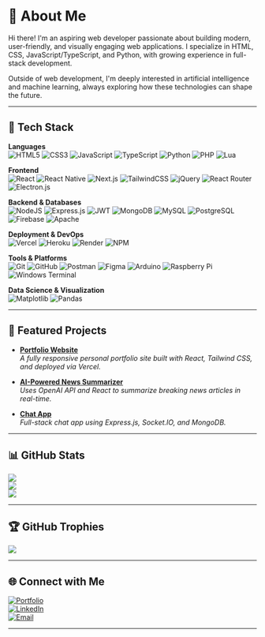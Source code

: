 # 💫 About Me

Hi there! I'm an aspiring web developer passionate about building modern, user-friendly, and visually engaging web applications. I specialize in HTML, CSS, JavaScript/TypeScript, and Python, with growing experience in full-stack development.

Outside of web development, I'm deeply interested in artificial intelligence and machine learning, always exploring how these technologies can shape the future.

---

## 🧰 Tech Stack

**Languages**  
![HTML5](https://img.shields.io/badge/html5-%23E34F26.svg?style=flat&logo=html5&logoColor=white)  ![CSS3](https://img.shields.io/badge/css3-%231572B6.svg?style=flat&logo=css3&logoColor=white)  ![JavaScript](https://img.shields.io/badge/javascript-%23323330.svg?style=flat&logo=javascript&logoColor=%23F7DF1E)  ![TypeScript](https://img.shields.io/badge/TypeScript-007ACC?style=flat&logo=typescript&logoColor=white)  ![Python](https://img.shields.io/badge/python-3670A0?style=flat&logo=python&logoColor=ffdd54)  ![PHP](https://img.shields.io/badge/php-%23777BB4.svg?style=flat&logo=php&logoColor=white)  ![Lua](https://img.shields.io/badge/lua-%232C2D72.svg?style=flat&logo=lua&logoColor=white)  

**Frontend**  
![React](https://img.shields.io/badge/react-%2320232a.svg?style=flat&logo=react&logoColor=%2361DAFB)  ![React Native](https://img.shields.io/badge/react_native-%2320232a.svg?style=flat&logo=react&logoColor=%2361DAFB)  ![Next.js](https://img.shields.io/badge/Next-black?style=flat&logo=next.js&logoColor=white)  ![TailwindCSS](https://img.shields.io/badge/tailwindcss-%2338B2AC.svg?style=flat&logo=tailwind-css&logoColor=white)  ![jQuery](https://img.shields.io/badge/jquery-%230769AD.svg?style=flat&logo=jquery&logoColor=white)  ![React Router](https://img.shields.io/badge/React_Router-CA4245?style=flat&logo=react-router&logoColor=white)  ![Electron.js](https://img.shields.io/badge/Electron-191970?style=flat&logo=Electron&logoColor=white)

**Backend & Databases**  
![NodeJS](https://img.shields.io/badge/node.js-6DA55F?style=flat&logo=node.js&logoColor=white)  ![Express.js](https://img.shields.io/badge/express.js-%23404d59.svg?style=flat&logo=express&logoColor=%2361DAFB)  ![JWT](https://img.shields.io/badge/JWT-black?style=flat&logo=JSON%20web%20tokens)  ![MongoDB](https://img.shields.io/badge/MongoDB-%234ea94b.svg?style=flat&logo=mongodb&logoColor=white)  ![MySQL](https://img.shields.io/badge/mysql-4479A1.svg?style=flat&logo=mysql&logoColor=white)  ![PostgreSQL](https://img.shields.io/badge/postgres-%23316192.svg?style=flat&logo=postgresql&logoColor=white)  ![Firebase](https://img.shields.io/badge/firebase-%23039BE5.svg?style=flat&logo=firebase)  ![Apache](https://img.shields.io/badge/apache-%23D42029.svg?style=flat&logo=apache&logoColor=white)  

**Deployment & DevOps**  
![Vercel](https://img.shields.io/badge/vercel-%23000000.svg?style=flat&logo=vercel&logoColor=white)  ![Heroku](https://img.shields.io/badge/heroku-%23430098.svg?style=flat&logo=heroku&logoColor=white)  ![Render](https://img.shields.io/badge/Render-%2346E3B7.svg?style=flat&logo=render&logoColor=white)  ![NPM](https://img.shields.io/badge/NPM-%23CB3837.svg?style=flat&logo=npm&logoColor=white)

**Tools & Platforms**  
![Git](https://img.shields.io/badge/git-%23F05033.svg?style=flat&logo=git&logoColor=white)  ![GitHub](https://img.shields.io/badge/github-%23121011.svg?style=flat&logo=github&logoColor=white)  ![Postman](https://img.shields.io/badge/Postman-FF6C37?style=flat&logo=postman&logoColor=white)  ![Figma](https://img.shields.io/badge/figma-%23F24E1E.svg?style=flat&logo=figma&logoColor=white)  ![Arduino](https://img.shields.io/badge/-Arduino-00979D?style=flat&logo=Arduino&logoColor=white)  ![Raspberry Pi](https://img.shields.io/badge/-RaspberryPi-C51A4A?style=flat&logo=Raspberry-Pi)  ![Windows Terminal](https://img.shields.io/badge/Windows%20Terminal-%234D4D4D.svg?style=flat&logo=windows-terminal&logoColor=white)

**Data Science & Visualization**  
![Matplotlib](https://img.shields.io/badge/Matplotlib-%23ffffff.svg?style=flat&logo=Matplotlib&logoColor=black)  ![Pandas](https://img.shields.io/badge/pandas-%23150458.svg?style=flat&logo=pandas&logoColor=white)

---

## 🚀 Featured Projects

- [**Portfolio Website**](https://your-portfolio-link.com)  
  _A fully responsive personal portfolio site built with React, Tailwind CSS, and deployed via Vercel._

- [**AI-Powered News Summarizer**](https://github.com/ZakDev1/ai-news-summarizer)  
  _Uses OpenAI API and React to summarize breaking news articles in real-time._

- [**Chat App**](https://github.com/ZakDev1/chat-app)  
  _Full-stack chat app using Express.js, Socket.IO, and MongoDB._

---

## 📊 GitHub Stats

![](https://github-readme-stats.vercel.app/api?username=ZakDev1&theme=shadow_blue&hide_border=false&include_all_commits=true&count_private=true)  
![](https://github-readme-streak-stats.herokuapp.com/?user=ZakDev1&theme=shadow_blue&hide_border=false)  
![](https://github-readme-stats.vercel.app/api/top-langs/?username=ZakDev1&theme=shadow_blue&hide_border=false&include_all_commits=true&count_private=true&layout=compact)

---

## 🏆 GitHub Trophies

![](https://github-profile-trophy.vercel.app/?username=ZakDev1&theme=radical&no-frame=false&no-bg=true&margin-w=4)

---

## 🌐 Connect with Me

[![Portfolio](https://img.shields.io/badge/Portfolio-%23000000.svg?style=flat&logo=firefox&logoColor=#FF7139)](https://your-portfolio-link.com)  
[![LinkedIn](https://img.shields.io/badge/LinkedIn-%230077B5.svg?style=flat&logo=linkedin&logoColor=white)](https://www.linkedin.com/in/yourprofile)  
[![Email](https://img.shields.io/badge/Email-D14836?style=flat&logo=gmail&logoColor=white)](mailto:your.email@example.com)

---
